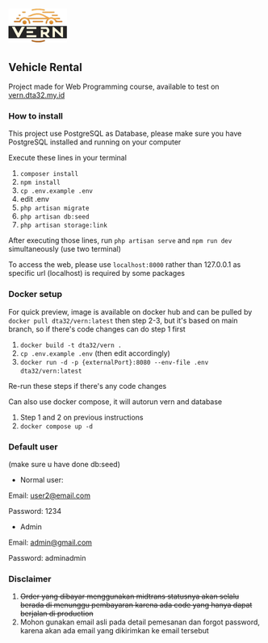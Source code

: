 # ![VERN](public/images/logo.png)

## Vehicle Rental

Project made for Web Programming course, available to test on [vern.dta32.my.id](https://vern.dta32.my.id)

### How to install

This project use PostgreSQL as Database, please make sure you have PostgreSQL installed and running on your computer

Execute these lines in your terminal

1. `composer install`
1. `npm install`
1. `cp .env.example .env`
1. edit .env
1. `php artisan migrate`
1. `php artisan db:seed`
1. `php artisan storage:link`

After executing those lines, run `php artisan serve` and `npm run dev` simultaneously (use two terminal)

To access the web, please use `localhost:8000` rather than 127.0.0.1 as specific url (localhost) is required by some packages

### Docker setup

For quick preview, image is available on docker hub and can be pulled by `docker pull dta32/vern:latest` then step 2-3, but it's based on main branch, so if there's code changes can do step 1 first

1. `docker build -t dta32/vern .`
1. `cp .env.example .env` (then edit accordingly)
1. `docker run -d -p {externalPort}:8080 --env-file .env dta32/vern:latest`

Re-run these steps if there's any code changes

Can also use docker compose, it will autorun vern and database

1. Step 1 and 2 on previous instructions
1. `docker compose up -d`

### Default user

(make sure u have done db:seed)

- Normal user:

Email: <user2@email.com>

Password: 1234

- Admin

Email: <admin@gmail.com>

Password: adminadmin

### Disclaimer

1. ~~Order yang dibayar menggunakan midtrans statusnya akan selalu berada di menunggu pembayaran karena ada code yang hanya dapat berjalan di production~~
1. Mohon gunakan email asli pada detail pemesanan dan forgot password, karena akan ada email yang dikirimkan ke email tersebut
